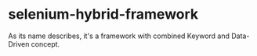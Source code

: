 # selenium-hybrid-framework
As its name describes, it's a framework with combined Keyword and Data-Driven concept.
